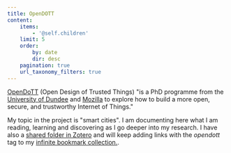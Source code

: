```yaml
---
title: OpenDOTT
content:
    items:
        - '@self.children'
    limit: 5
    order:
        by: date
        dir: desc
    pagination: true
    url_taxonomy_filters: true
---
```


[OpenDoTT](https://opendott.org) (Open Design of Trusted Things) "is a PhD programme from the [University of Dundee](https://www.dundee.ac.uk) and [Mozilla](https://www.mozilla.org) to explore how to build a more open, secure, and trustworthy Internet of Things."

My topic in the project is "smart cities". I am documenting here what I am reading, learning and discovering as I go deeper into my research. I have also a [shared folder in Zotero](https://www.zotero.org/groups/2347123/opendott/items/collectionKey/A8S6EKI5) and will keep adding links with the *opendott* tag to my [infinite bookmark collection.](https://links.efeefe.me/?searchtags=opendott).